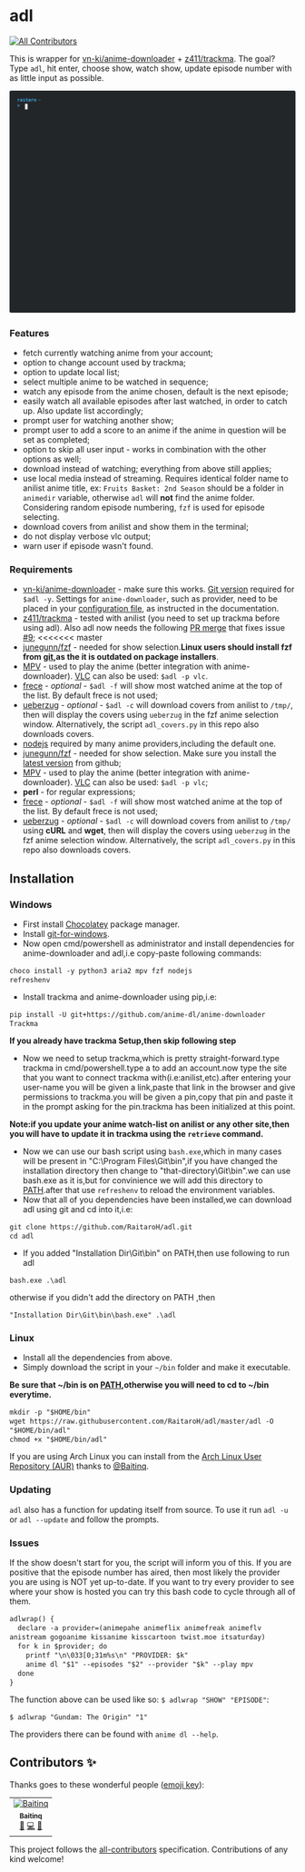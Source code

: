 # adl
[![All Contributors](https://img.shields.io/badge/all_contributors-1-orange.svg?style=flat-square)](#contributors-)

This is wrapper for [vn-ki/anime-downloader](https://github.com/vn-ki/anime-downloader) + [z411/trackma](https://github.com/z411/trackma). The goal? Type `adl`, hit enter, choose show, watch show, update episode number with as little input as possible.

![](./images/terminal.svg)

### Features

+ fetch currently watching anime from your account;
+ option to change account used by trackma;
+ option to update local list;
+ select multiple anime to be watched in sequence;
+ watch any episode from the anime chosen, default is the next episode;
+ easily watch all available episodes after last watched, in order to catch up. Also update list accordingly;
+ prompt user for watching another show;
+ prompt user to add a score to an anime if the anime in question will be set as completed;
+ option to skip all user input - works in combination with the other options as well;
+ download instead of watching; everything from above still applies;
+ use local media instead of streaming. Requires identical folder name to anilist anime title, ex: `Fruits Basket: 2nd Season` should be a folder in `animedir` variable, otherwise `adl` will **not** find the anime folder. Considering random episode numbering, `fzf` is used for episode selecting.
+ download covers from anilist and show them in the terminal;
+ do not display verbose vlc output;
+ warn user if episode wasn't found.

### Requirements
+ [vn-ki/anime-downloader](https://github.com/vn-ki/anime-downloader/wiki/Installation) - make sure this works. [Git version](https://github.com/vn-ki/anime-downloader/issues/226) required for `$adl -y`. Settings for `anime-downloader`, such as provider, need to be placed in your [configuration file](https://github.com/vn-ki/anime-downloader/wiki/Config), as instructed in the documentation.
+ [z411/trackma](https://github.com/z411/trackma) - tested with anilist (you need to set up trackma before using adl). Also adl now needs the following [PR merge](https://github.com/z411/trackma/commit/020c0a25637f7368e6c075bcbe67cd938a51b818) that fixes issue [#9](https://github.com/RaitaroH/adl/issues/9);
<<<<<<< master
+ [junegunn/fzf](https://github.com/junegunn/fzf) - needed for show selection.**Linux users should install fzf from [git](https://github.com/junegunn/fzf/#Using-git),as the it is outdated on package installers**.
+ [MPV](https://mpv.io/) - used to play the anime (better integration with anime-downloader). [VLC](https://www.videolan.org/vlc/) can also be used: `$adl -p vlc`.
+ [frece](https://github.com/SicariusNoctis/frece) - *optional* - `$adl -f` will show most watched anime at the top of the list. By default frece is not used;
+ [ueberzug](https://github.com/seebye/ueberzug) - *optional* - `$adl -c` will download covers from anilist to `/tmp/`, then will display the covers using `ueberzug` in the fzf anime selection window. Alternatively, the script `adl_covers.py` in this repo also downloads covers.
+ [nodejs](https://nodejs.org/en/download/package-manager/) required by many anime providers,including the default one.
+ [junegunn/fzf](https://github.com/junegunn/fzf) - needed for show selection.
  Make sure you install the [latest version](https://github.com/RaitaroH/adl/issues/35) from github;
+ [MPV](https://mpv.io/) - used to play the anime (better integration with anime-downloader). [VLC](https://www.videolan.org/vlc/) can also be used: `$adl -p vlc`;
+ **perl** - for regular expressions;
+ [frece](https://github.com/SicariusNoctis/frece) - *optional* - `$adl -f` will show most watched anime at the top of the list. By default frece is not used;
+ [ueberzug](https://github.com/seebye/ueberzug) - *optional* - `$adl -c` will download covers from anilist to `/tmp/` using **cURL** and **wget**, then will display the covers using `ueberzug` in the fzf anime selection window. Alternatively, the script `adl_covers.py` in this repo also downloads covers.
## Installation
### Windows
+ First install [Chocolatey](https://chocolatey.org/install) package manager.
+ Install [git-for-windows](https://gitforwindows.org/).
+ Now open cmd/powershell as administrator and install dependencies for anime-downloader and adl,i.e copy-paste following commands:
```
choco install -y python3 aria2 mpv fzf nodejs
refreshenv
```
+ Install trackma and anime-downloader using pip,i.e:
```
pip install -U git+https://github.com/anime-dl/anime-downloader Trackma
```
**If you already have trackma Setup,then skip following step**
+ Now we need to setup trackma,which is pretty straight-forward.type trackma in cmd/powershell.type a to add an account.now type the site that you want to connect trackma with(i.e:anilist,etc).after entering your user-name you will be given a link,paste that link in the browser and give permissions to trackma.you will be given a pin,copy that pin and paste it in the prompt asking for the pin.trackma has been initialized at this point.

**Note:if you update your anime watch-list on anilist or any other site,then you will have to update it in trackma using the ```retrieve``` command.**
+ Now we can use our bash script using ```bash.exe```,which in many cases will be present in "C:\Program Files\Git\bin\",if you have changed the installation directory then change to "that-directory\Git\bin\".we can use bash.exe as it is,but for convinience we will add this directory to [PATH](https://www.architectryan.com/2018/03/17/add-to-the-path-on-windows-10/).after that use ```refreshenv``` to reload the environment variables.
+ Now that all of you dependencies have been installed,we can download adl using git and cd into it,i.e:
```
git clone https://github.com/RaitaroH/adl.git
cd adl
```
+ If you added "Installation Dir\Git\bin" on PATH,then use following to run adl
```
bash.exe .\adl
```
otherwise if you didn't add the directory on PATH ,then
```
"Installation Dir\Git\bin\bash.exe" .\adl
```
### Linux
+ Install all the dependencies from above.
+ Simply download the script in your `~/bin` folder and make it executable.

**Be sure that ~/bin is on [PATH](https://linuxize.com/post/how-to-add-directory-to-path-in-linux/),otherwise you will need to cd to ~/bin everytime.**
```
mkdir -p "$HOME/bin"
wget https://raw.githubusercontent.com/RaitaroH/adl/master/adl -O "$HOME/bin/adl"
chmod +x "$HOME/bin/adl"
```
If you are using Arch Linux you can install from the [Arch Linux User Repository (AUR)](https://aur.archlinux.org/packages/adl-git/) thanks to [@Baitinq](https://github.com/Baitinq).

### Updating

`adl` also has a function for updating itself from source. To use it run `adl -u` or `adl --update` and follow the prompts.

### Issues

If the show doesn't start for you, the script will inform you of this. If you are positive that the episode number has aired, then most likely the provider you are using is NOT yet up-to-date. If you want to try every provider to see where your show is hosted you can try this bash code to cycle through all of them.

```
adlwrap() {
  declare -a provider=(animepahe animeflix animefreak animeflv anistream gogoanime kissanime kisscartoon twist.moe itsaturday)
  for k in $provider; do
    printf "\n\033[0;31m%s\n" "PROVIDER: $k"
    anime dl "$1" --episodes "$2" --provider "$k" --play mpv
  done
}
```

The function above can be used like so: `$ adlwrap "SHOW" "EPISODE"`:

```
$ adlwrap "Gundam: The Origin" "1"
```

The providers there can be found with `anime dl --help`.

## Contributors ✨

Thanks goes to these wonderful people ([emoji key](https://allcontributors.org/docs/en/emoji-key)):

<!-- ALL-CONTRIBUTORS-LIST:START - Do not remove or modify this section -->
<!-- prettier-ignore -->
<table>
  <tr>
    <td align="center"><a href="https://github.com/Baitinq"><img src="https://avatars0.githubusercontent.com/u/30861839?v=4" width="100px;" alt="Baitinq"/><br /><sub><b>Baitinq</b></sub></a><br /><a href="https://github.com/RaitaroH/adl/issues?q=author%3ABaitinq" title="Bug reports">🐛</a> <a href="https://github.com/RaitaroH/adl/commits?author=Baitinq" title="Code">💻</a> <a href="#ideas-Baitinq" title="Ideas, Planning, & Feedback">🤔</a></td>
  </tr>
</table>

<!-- ALL-CONTRIBUTORS-LIST:END -->

This project follows the [all-contributors](https://github.com/all-contributors/all-contributors) specification. Contributions of any kind welcome!

